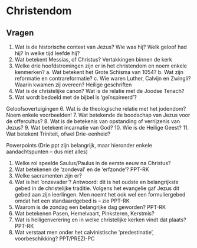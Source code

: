 # Christendom

<!-- toc -->

## Vragen

1.  Wat is de historische context van Jezus? Wie was hij? Welk geloof had hij? In welke tijd leefde hij?
2.  Wat betekent Messias, of Christus?
Vertakkingen binnen de kerk
3.  Welke drie hoofdstromingen zijn er in het christendom en noem enkele kenmerken?
a.  Wat betekent het Grote Schisma van 1054?
b.  Wat zijn reformatie en contrareformatie?
c.  Wie waren Luther, Calvijn en Zwingli? Waarin kwamen zij overeen?
Heilige geschriften
4.  Wat is de christelijke canon? Wat is de relatie met de Joodse Tenach?
5.  Wat wordt bedoeld met de bijbel is ‘geïnspireerd’?

Geloofsovertuigingen
6.  Wat is de theologische relatie met het jodendom? Noem enkele voorbeelden!
7.  Wat betekende de boodschap van Jezus voor de offercultus?
8.  Wat is de betekenis van opstanding of verrijzenis van Jezus?
9.  Wat betekent incarnatie van God? 
10. Wie is de Heilige Geest?
11. Wat betekent Triniteit, ofwel Drie-eenheid?


Powerpoints (Drie ppt zijn belangrijk, maar hieronder enkele aandachtspunten – dus niet alles) 
1.  Welke rol speelde Saulus/Paulus in de eerste eeuw na Christus? 
2.  Wat betekenen de ‘zondeval’ en de ‘erfzonde’? PPT-RK
3.  Welke sacramenten zijn er? 
4.  Wat is het ‘onzevader’? Antwoord: dit is het oudste en belangrijkste gebed in de christelijke traditie. Volgens het evangelie gaf Jezus dit gebed aan zijn leerlingen. Men noemt het ook wel een formuliergebed omdat het een standaardgebed is – zie PPT-RK
5.  Waarom is de zondag een belangrijke dag geworden? PPT-RK
6.  Wat betekenen Pasen, Hemelvaart, Pinksteren, Kerstmis? 
7.  Wat is heiligenverering en in welke christelijke kerken vindt dat plaats? PPT-RK
8.  Wat verstaat men onder het calvinistische ‘predestinatie’, voorbeschikking? PPT/PREZI-PC



